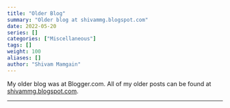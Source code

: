 ```yaml
---
title: "Older Blog"
summary: "Older blog at shivammg.blogspot.com" 
date: 2022-05-20
series: []
categories: ["Miscellaneous"]
tags: []
weight: 100
aliases: []
author: "Shivam Mamgain"
---
```


My older blog was at Blogger.com.
All of my older posts can be found at [shivammg.blogspot.com](https://shivammg.blogspot.com).

---
